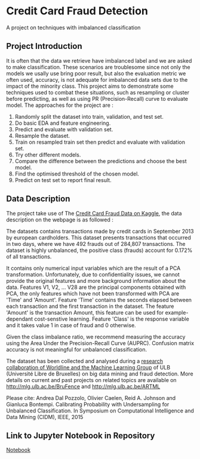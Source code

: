 # Credit Card Fraud Detection
A project on techniques with imbalanced classification

## Project Introduction
It is often that the data we retrieve have imbalanced label and we are asked to make classification. These scenarios are troublesome since not only the models we usally use bring poor result, but also the evaluation metric we often used, accuracy, is not adequate for imbalanced data sets due to the impact of the minority class. This project aims to demonstrate some techniques used to combat these situations, such as resampling or cluster before predicting, as well as using PR (Precision-Recall) curve to evaluate model. The approaches for the project are :

   1. Randomly split the dataset into train, validation, and test set.
   2. Do basic EDA and feature engineering.
   3. Predict and evaluate with validation set.
   4. Resample the dataset. 
   5. Train on resampled train set then predict and evaluate with validation set.
   6. Try other different models.
   7. Compare the difference between the predictions and choose the best model.
   8. Find the optimised threshold of the chosen model.
   9. Predict on test set to report final result.

## Data Description
The project take use of The [Credit Card Fraud Data on Kaggle](https://www.kaggle.com/dalpozz/creditcardfraud/data), the data description on the webpage is as followed :

The datasets contains transactions made by credit cards in September 2013 by european cardholders. This dataset presents transactions that occurred in two days, where we have 492 frauds out of 284,807 transactions. The dataset is highly unbalanced, the positive class (frauds) account for 0.172% of all transactions.

It contains only numerical input variables which are the result of a PCA transformation. Unfortunately, due to confidentiality issues, we cannot provide the original features and more background information about the data. Features V1, V2, ... V28 are the principal components obtained with PCA, the only features which have not been transformed with PCA are 'Time' and 'Amount'. Feature 'Time' contains the seconds elapsed between each transaction and the first transaction in the dataset. The feature 'Amount' is the transaction Amount, this feature can be used for example-dependant cost-senstive learning. Feature 'Class' is the response variable and it takes value 1 in case of fraud and 0 otherwise.

Given the class imbalance ratio, we recommend measuring the accuracy using the Area Under the Precision-Recall Curve (AUPRC). Confusion matrix accuracy is not meaningful for unbalanced classification.

The dataset has been collected and analysed during a [research collaboration of Worldline and the Machine Learning Group](http://mlg.ulb.ac.be) of ULB (Université Libre de Bruxelles) on big data mining and fraud detection. More details on current and past projects on related topics are available on http://mlg.ulb.ac.be/BruFence and http://mlg.ulb.ac.be/ARTML

Please cite: Andrea Dal Pozzolo, Olivier Caelen, Reid A. Johnson and Gianluca Bontempi. Calibrating Probability with Undersampling for Unbalanced Classification. In Symposium on Computational Intelligence and Data Mining (CIDM), IEEE, 2015

## Link to Jupyter Notebook in Repository
[Notebook](https://github.com/jimmycy93/Credit-Card-Fraud-Detection-Python-/blob/master/Kaggle%20Credit%20Fraud%20Detection.ipynb)
